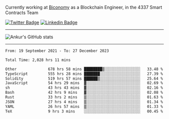 Currently working at [Biconomy](https://biconomy.io/) as a Blockchain Engineer, in the 4337 Smart Contracts Team

 [![Twitter Badge](https://img.shields.io/badge/-@ankurdubey521-1ca0f1?style=flat-square&labelColor=1ca0f1&logo=twitter&logoColor=white&link=https://twitter.com/ankurdubey521)](https://twitter.com/ankurdubey521) [![Linkedin Badge](https://img.shields.io/badge/-ankurdubey521-blue?style=flat-square&logo=Linkedin&logoColor=white&link=https://www.linkedin.com/in/ankurdubey521/)](https://www.linkedin.com/in/ankurdubey521/)

<hr/>

![Ankur's GitHub stats](https://github-readme-stats.vercel.app/api?username=ankurdubey521&count_private=true&theme=radical)

<hr/>

<!--START_SECTION:waka-->

```txt
From: 19 September 2021 - To: 27 December 2023

Total Time: 2,028 hrs 11 mins

Other              678 hrs 58 mins ████████▒░░░░░░░░░░░░░░░░   33.48 %
TypeScript         555 hrs 28 mins ███████░░░░░░░░░░░░░░░░░░   27.39 %
Solidity           519 hrs 57 mins ██████▒░░░░░░░░░░░░░░░░░░   25.64 %
JavaScript         54 hrs 29 mins  ▓░░░░░░░░░░░░░░░░░░░░░░░░   02.69 %
sh                 43 hrs 43 mins  ▓░░░░░░░░░░░░░░░░░░░░░░░░   02.16 %
Bash               42 hrs 9 mins   ▓░░░░░░░░░░░░░░░░░░░░░░░░   02.08 %
Rust               33 hrs 2 mins   ▒░░░░░░░░░░░░░░░░░░░░░░░░   01.63 %
JSON               27 hrs 4 mins   ▒░░░░░░░░░░░░░░░░░░░░░░░░   01.34 %
YAML               26 hrs 57 mins  ▒░░░░░░░░░░░░░░░░░░░░░░░░   01.33 %
TeX                9 hrs 3 mins    ░░░░░░░░░░░░░░░░░░░░░░░░░   00.45 %
```

<!--END_SECTION:waka-->

